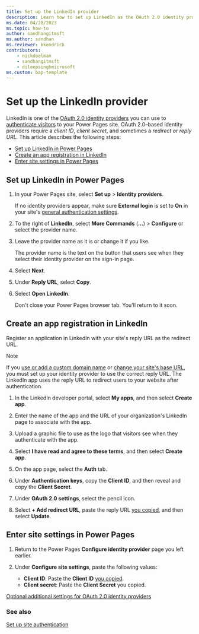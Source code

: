 ```yaml
---
title: Set up the LinkedIn provider
description: Learn how to set up LinkedIn as the OAuth 2.0 identity provider for use with sites you create with Microsoft Power Pages.
ms.date: 04/28/2023
ms.topic: how-to
author: sandhangitmsft
ms.author: sandhan
ms.reviewer: kkendrick
contributors:
    - nickdoelman
    - sandhangitmsft
    - dileepsinghmicrosoft
ms.custom: bap-template
---
```


# Set up the LinkedIn provider

LinkedIn is one of the [OAuth 2.0 identity providers](oauth2-provider.md) you can use to [authenticate visitors](configure-site.md) to your Power Pages site. OAuth 2.0&ndash;based identity providers require a *client ID*, *client secret*, and sometimes a *redirect or reply URL*. This article describes the following steps:

- [Set up LinkedIn in Power Pages](#set-up-linkedin-in-power-pages)
- [Create an app registration in LinkedIn](#create-an-app-registration-in-linkedin)
- [Enter site settings in Power Pages](#enter-site-settings-in-power-pages)

## Set up LinkedIn in Power Pages

1. In your Power Pages site, select **Set up** > **Identity providers**.

    If no identity providers appear, make sure **External login** is set to **On** in your site's [general authentication settings](configure-site.md#select-general-authentication-settings).

1. To the right of **LinkedIn**, select **More Commands** (**&hellip;**) > **Configure** or select the provider name.

1. Leave the provider name as it is or change it if you like.

    The provider name is the text on the button that users see when they select their identity provider on the sign-in page.

1. Select **Next**.

1. Under **Reply URL**, select **Copy**.

1. Select **Open LinkedIn**.<!-- EDITOR'S NOTE: There's a discrepancy in the UI. The "Open LinkedIn" link on the "Configure identity provider" page in Power Pages opens https://developer.linkedin.com/. It's an extra click to select "My apps." The article points directly to https://www.linkedin.com/developers/apps. Can you please submit a request to make the "Open LinkedIn" link in the UI go to https://www.linkedin.com/developers/apps? If that happens, the extra click can be removed from step 1 in the following section. -->

    Don't close your Power Pages browser tab. You'll return to it soon.

## Create an app registration in LinkedIn

Register an application in LinkedIn with your site's reply URL as the redirect URL.

> [!NOTE]
> If you [use or add a custom domain name](../../admin/add-custom-domain.md) or [change your site's base URL](/power-apps/maker/portals/admin/change-base-url), you must set up your identity provider to use the correct reply URL. The LinkedIn app uses the reply URL to redirect users to your website after authentication.

1. In the LinkedIn developer portal, select **My apps**, and then select **Create app**.

1. Enter the name of the app and the URL of your organization's LinkedIn page to associate with the app.

1. Upload a graphic file to use as the logo that visitors see when they authenticate with the app.

1. Select **I have read and agree to these terms**, and then select **Create app**.

1. On the app page, select the **Auth** tab.

1. Under **Authentication keys**, copy the **Client ID**, and then reveal and copy the **Client Secret**.

1. Under **OAuth 2.0 settings**, select the pencil icon.

1. Select **+ Add redirect URL**, paste the reply URL [you copied](#set-up-linkedin-in-power-pages), and then select **Update**.

## Enter site settings in Power Pages

1. Return to the Power Pages **Configure identity provider** page you left earlier.

1. Under **Configure site settings**, paste the following values:

    - **Client ID​**: Paste the **Client ID** [you copied](#create-an-app-registration-in-linkedin).
    - **Client secret**: Paste the **Client Secret** you copied.

[Optional additional settings for OAuth 2.0 identity providers](oauth2-settings.md)

### See also

[Set up site authentication](configure-site.md)
